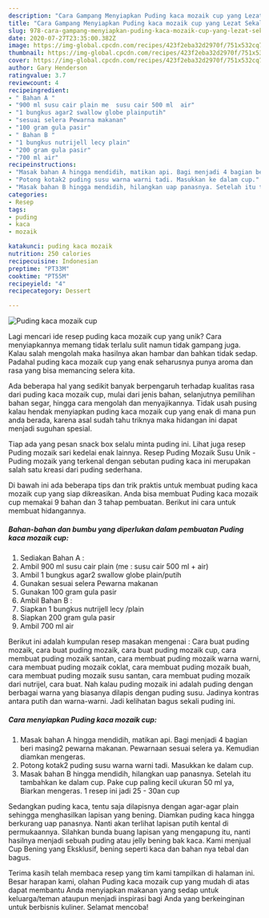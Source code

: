 ```yaml
---
description: "Cara Gampang Menyiapkan Puding kaca mozaik cup yang Lezat Sekali"
title: "Cara Gampang Menyiapkan Puding kaca mozaik cup yang Lezat Sekali"
slug: 978-cara-gampang-menyiapkan-puding-kaca-mozaik-cup-yang-lezat-sekali
date: 2020-07-27T23:35:00.382Z
image: https://img-global.cpcdn.com/recipes/423f2eba32d2970f/751x532cq70/puding-kaca-mozaik-cup-foto-resep-utama.jpg
thumbnail: https://img-global.cpcdn.com/recipes/423f2eba32d2970f/751x532cq70/puding-kaca-mozaik-cup-foto-resep-utama.jpg
cover: https://img-global.cpcdn.com/recipes/423f2eba32d2970f/751x532cq70/puding-kaca-mozaik-cup-foto-resep-utama.jpg
author: Gary Henderson
ratingvalue: 3.7
reviewcount: 4
recipeingredient:
- " Bahan A "
- "900 ml susu cair plain me  susu cair 500 ml  air"
- "1 bungkus agar2 swallow globe plainputih"
- "sesuai selera Pewarna makanan"
- "100 gram gula pasir"
- " Bahan B "
- "1 bungkus nutrijell lecy plain"
- "200 gram gula pasir"
- "700 ml air"
recipeinstructions:
- "Masak bahan A hingga mendidih, matikan api. Bagi menjadi 4 bagian beri masing2 pewarna makanan. Pewarnaan sesuai selera ya. Kemudian diamkan mengeras."
- "Potong kotak2 puding susu warna warni tadi. Masukkan ke dalam cup."
- "Masak bahan B hingga mendidih, hilangkan uap panasnya. Setelah itu tambahkan ke dalam cup. Pake cup paling kecil ukuran 50 ml ya, Biarkan mengeras. 1 resep ini jadi 25 - 30an cup"
categories:
- Resep
tags:
- puding
- kaca
- mozaik

katakunci: puding kaca mozaik 
nutrition: 250 calories
recipecuisine: Indonesian
preptime: "PT33M"
cooktime: "PT55M"
recipeyield: "4"
recipecategory: Dessert

---
```



![Puding kaca mozaik cup](https://img-global.cpcdn.com/recipes/423f2eba32d2970f/751x532cq70/puding-kaca-mozaik-cup-foto-resep-utama.jpg)

Lagi mencari ide resep puding kaca mozaik cup yang unik? Cara menyiapkannya memang tidak terlalu sulit namun tidak gampang juga. Kalau salah mengolah maka hasilnya akan hambar dan bahkan tidak sedap. Padahal puding kaca mozaik cup yang enak seharusnya punya aroma dan rasa yang bisa memancing selera kita.

Ada beberapa hal yang sedikit banyak berpengaruh terhadap kualitas rasa dari puding kaca mozaik cup, mulai dari jenis bahan, selanjutnya pemilihan bahan segar, hingga cara mengolah dan menyajikannya. Tidak usah pusing kalau hendak menyiapkan puding kaca mozaik cup yang enak di mana pun anda berada, karena asal sudah tahu triknya maka hidangan ini dapat menjadi suguhan spesial.

Tiap ada yang pesan snack box selalu minta puding ini. Lihat juga resep Puding mozaik sari kedelai enak lainnya. Resep Puding Mozaik Susu Unik - Puding mozaik yang terkenal dengan sebutan puding kaca ini merupakan salah satu kreasi dari puding sederhana.


Di bawah ini ada beberapa tips dan trik praktis untuk membuat puding kaca mozaik cup yang siap dikreasikan. Anda bisa membuat Puding kaca mozaik cup memakai 9 bahan dan 3 tahap pembuatan. Berikut ini cara untuk membuat hidangannya.

<!--inarticleads1-->

##### Bahan-bahan dan bumbu yang diperlukan dalam pembuatan Puding kaca mozaik cup:

1. Sediakan  Bahan A :
1. Ambil 900 ml susu cair plain (me : susu cair 500 ml + air)
1. Ambil 1 bungkus agar2 swallow globe plain/putih
1. Gunakan sesuai selera Pewarna makanan
1. Gunakan 100 gram gula pasir
1. Ambil  Bahan B :
1. Siapkan 1 bungkus nutrijell lecy /plain
1. Siapkan 200 gram gula pasir
1. Ambil 700 ml air


Berikut ini adalah kumpulan resep masakan mengenai : Cara buat puding mozaik, cara buat puding mozaik, cara buat puding mozaik cup, cara membuat puding mozaik santan, cara membuat puding mozaik warna warni, cara membuat puding mozaik coklat, cara membuat puding mozaik buah, cara membuat puding mozaik susu santan, cara membuat puding mozaik dari nutrijel, cara buat. Nah kalau puding mozaik ini adalah puding dengan berbagai warna yang biasanya dilapis dengan puding susu. Jadinya kontras antara putih dan warna-warni. Jadi kelihatan bagus sekali puding ini. 

<!--inarticleads2-->

##### Cara menyiapkan Puding kaca mozaik cup:

1. Masak bahan A hingga mendidih, matikan api. Bagi menjadi 4 bagian beri masing2 pewarna makanan. Pewarnaan sesuai selera ya. Kemudian diamkan mengeras.
1. Potong kotak2 puding susu warna warni tadi. Masukkan ke dalam cup.
1. Masak bahan B hingga mendidih, hilangkan uap panasnya. Setelah itu tambahkan ke dalam cup. Pake cup paling kecil ukuran 50 ml ya, Biarkan mengeras. 1 resep ini jadi 25 - 30an cup


Sedangkan puding kaca, tentu saja dilapisnya dengan agar-agar plain sehingga menghasilkan lapisan yang bening. Diamkan puding kaca hingga berkurang uap panasnya. Nanti akan terlihat lapisan putih kental di permukaannya. Silahkan bunda buang lapisan yang mengapung itu, nanti hasilnya menjadi sebuah puding atau jelly bening bak kaca. Kami menjual Cup Bening yang Eksklusif, bening seperti kaca dan bahan nya tebal dan bagus. 

Terima kasih telah membaca resep yang tim kami tampilkan di halaman ini. Besar harapan kami, olahan Puding kaca mozaik cup yang mudah di atas dapat membantu Anda menyiapkan makanan yang sedap untuk keluarga/teman ataupun menjadi inspirasi bagi Anda yang berkeinginan untuk berbisnis kuliner. Selamat mencoba!

